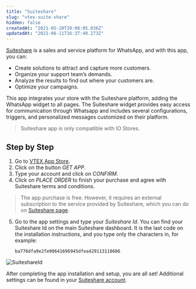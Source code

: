 ```yaml
---
title: "Suiteshare"
slug: "vtex-suite-share"
hidden: false
createdAt: "2021-05-20T20:08:05.036Z"
updatedAt: "2021-06-11T16:37:40.273Z"
---
```

[Suiteshare](https://apps.vtex.com/vtex-suite-share/p) is a sales and service platform for WhatsApp, and with this app, you can:
- Create solutions to attract and capture more customers.
- Organize your support team’s demands.
- Analyze the results to find out where your customers are.
- Optimize your campaigns.

This app integrates your store with the Suiteshare platform, adding the WhatsApp widget to all pages. The Suiteshare widget provides easy access for communication through Whatsapp and includes several configurations, triggers, and personalized messages customized on their platform.

>Suiteshare app is only compatible with IO Stores.


## Step by Step
1. Go to [VTEX App Store](https://apps.vtex.com/vtex-suite-share/p).
2. Click on the button _GET APP_.
3. Type your account and click on _CONFIRM_.
4. Click on _PLACE ORDER_ to finish your purchase and agree with Suiteshare terms and conditions.


>The app purchase is free. However, it requires an external subscription to the service provided by Suiteshare, which you can do on [Suiteshare page](https://suiteshare.com).


5. Go to the app settings and type your _Suiteshare Id_. You can find your Suiteshare Id on the main Suiteshare dashboard. It is the last code on the installation instructions, and you type only the characters in, for example:

      `ba776dfa9e2fe90641696945dfea429113110686`

![SuiteshareId](https://cdn.jsdelivr.net/gh/vtexdocs/dev-portal-content@main/images/vtex-suite-share-0.png)
 
After completing the app installation and setup, you are all set! Additional settings can be found in your [Suiteshare account](https://suiteshare.com/auth/signin).